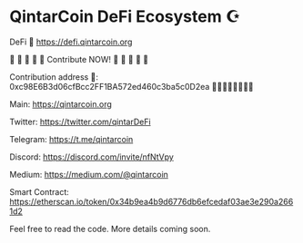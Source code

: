 # QintarCoin DeFi Ecosystem ☪️ 

DeFi 🕌 
https://defi.qintarcoin.org

🕋 🕋 🕋 🕋 🕋
Contribute NOW!
🕋 🕋 🕋 🕋 🕋

Contribution address 🧕:
0xc98E6B3d06cfBcc2FF1BA572ed460c3ba5c0D2ea
🧕🧕🧕🧕🧕🧕🧕🧕

Main:
https://qintarcoin.org

Twitter:
https://twitter.com/qintarDeFi

Telegram:
https://t.me/qintarcoin

Discord:
https://discord.com/invite/nfNtVpy

Medium:
https://medium.com/@qintarcoin

Smart Contract:
https://etherscan.io/token/0x34b9ea4b9d6776db6efcedaf03ae3e290a2661d2

Feel free to read the code. More details coming soon.
